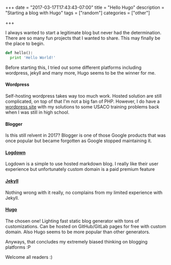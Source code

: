 +++
date = "2017-03-17T17:43:43-07:00"
title = "Hello Hugo"
description = "Starting a blog with Hugo"
tags = ["random"]
categories = ["other"]

+++

I always wanted to start a legitimate blog but never had the determination. There are so many fun projects that I wanted to share. This may finally be the place to begin.
<!--more-->

```python
def hello():
  print 'Hello World!'
```

Before starting this, I tried out some different platforms including wordpress, jekyll and many more, Hugo seems to be the winner for me.

#### Wordpress
Self-hosting wordpress takes way too much work. Hosted solution are still complicated, on top of that I'm not a big fan of PHP. However, I do have a [wordpress site](https://usacosolutions.wordpress.com/) with my solutions to some USACO training problems back when I was still in high school.

#### Blogger
Is this still relvent in 2017? Blogger is one of those Google products that was once popular but became forgotten as Google stopped maintaining it.

#### [Logdown](https://logdown.com/)
Logdown is a simple to use hosted markdown blog. I really like their user experience but unfortunately custom domain is a paid premium feature

#### [Jekyll](https://jekyllrb.com/)
Nothing wrong with it really, no complains from my limited experience with Jekyll.

#### [Hugo](https://gohugo.io)
The chosen one! Lighting fast static blog generator with tons of customizations. Can be hosted on GitHub/GitLab pages for free with custom domain. Also Hugo seems to be more popular than other generators.

Anyways, that concludes my extremely biased thinking on blogging platforms :P

Welcome all readers :)
